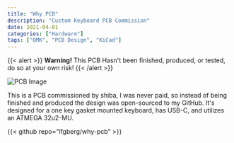 ```yaml
---
title: "Why PCB"
description: "Custom Keyboard PCB Commission"
date: 2021-04-01
categories: ["Hardware"]
tags: ["QMK", "PCB Design", "KiCad"]
---
```

{{< alert >}}
**Warning!** This PCB Hasn't been finished, produced, or tested, do so at your own risk!
{{< /alert >}}

![PCB Image](hardware/why.png "Back of the PCB")

This is a PCB commissioned by shiba, I was never paid, so instead of being finished and produced the design was open-sourced to my GitHub. It's designed for a one key gasket mounted keyboard, has USB-C, and utilizes an ATMEGA 32u2-MU.

{{< github repo="lfgberg/why-pcb" >}}
